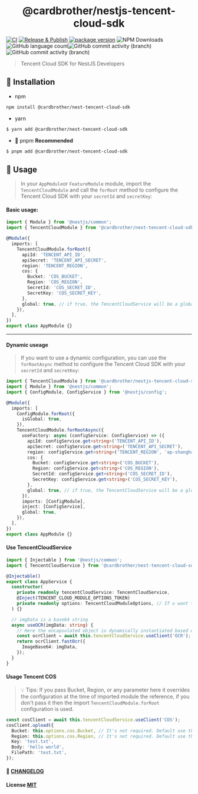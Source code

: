 <h1 align="center">@cardbrother/nestjs-tencent-cloud-sdk</h1>

[![CI](https://github.com/guotingchao/nest-tencent-cloud-sdk/actions/workflows/Test.yml/badge.svg)](https://github.com/guotingchao/nest-tencent-cloud-sdk/actions/workflows/Test.yml) [![Release & Publish](https://github.com/guotingchao/nest-tencent-cloud-sdk/actions/workflows/Release.yml/badge.svg)](https://github.com/guotingchao/nest-tencent-cloud-sdk/actions/workflows/Release.yml) [![package version](https://badge.fury.io/js/@cardbrother%2Fnestjs-tencent-cloud-sdk.svg)](https://badge.fury.io/js/@cardbrother%2Fnestjs-tencent-cloud-sdk) ![NPM Downloads](https://img.shields.io/npm/d18m/%40cardbrother%2Fnestjs-tencent-cloud-sdk) ![GitHub language count](https://img.shields.io/github/languages/count/guotingchao/nest-tencent-cloud-sdk?color=green)![GitHub commit activity (branch)](https://img.shields.io/github/commit-activity/t/guotingchao/nest-tencent-cloud-sdk/main?logo=github&logoColor=green&color=%23FF40E0D0)
![GitHub commit activity (branch)](https://img.shields.io/github/commit-activity/t/guotingchao/nest-tencent-cloud-sdk/develop?logo=github&logoColor=green&label=Develop%20Commits&color=%23FF40E0D0)

> Tencent Cloud SDK for NestJS Developers

## 🔨 Installation

- npm

```bash
npm install @cardbrother/nest-tencent-cloud-sdk
```

- yarn

```bash
$ yarn add @cardbrother/nest-tencent-cloud-sdk
```

- 🚀 pnpm **Recommended**

```bash
$ pnpm add @cardbrother/nest-tencent-cloud-sdk
```

## 🍚 Usage

> In your `AppModule`or `FeatureModule` module, import the `TencentCloudModule` and call the `forRoot` method to configure the Tencent Cloud SDK with your `secretId` and `secretKey`:

#### **Basic usage:**

```ts
import { Module } from '@nestjs/common';
import { TencentCloudModule } from '@cardbrother/nest-tencent-cloud-sdk';

@Module({
  imports: [
    TencentCloudModule.forRoot({
      apiId: 'TENCENT_API_ID',
      apiSecret: 'TENCENT_API_SECRET',
      region: 'TENCENT_REGION',
      cos: {
        Bucket: 'COS_BUCKET',
        Region: 'COS_REGION',
        SecretId: 'COS_SECRET_ID',
        SecretKey: 'COS_SECRET_KEY',
      },
      global: true, // if true, the TencentCloudService will be a global service, default is false
    }),
  ],
})
export class AppModule {}
```

---

#### **Dynamic useage**

> If you want to use a dynamic configuration, you can use the `forRootAsync` method to configure the Tencent Cloud SDK with your `secretId` and `secretKey`:

```ts
import { TencentCloudModule } from '@cardbrother/nestjs-tencent-cloud-sdk';
import { Module } from '@nestjs/common';
import { ConfigModule, ConfigService } from '@nestjs/config';

@Module({
  imports: [
    ConfigModule.forRoot({
      isGlobal: true,
    }),
    TencentCloudModule.forRootAsync({
      useFactory: async (configService: ConfigService) => ({
        apiId: configService.get<string>('TENCENT_API_ID'),
        apiSecret: configService.get<string>('TENCENT_API_SECRET'),
        region: configService.get<string>('TENCENT_REGION', 'ap-shanghai'),
        cos: {
          Bucket: configService.get<string>('COS_BUCKET'),
          Region: configService.get<string>('COS_REGION'),
          SecretId: configService.get<string>('COS_SECRET_ID'),
          SecretKey: configService.get<string>('COS_SECRET_KEY'),
        },
        global: true, // if true, the TencentCloudService will be a global service, default is false
      }),
      imports: [ConfigModule],
      inject: [ConfigService],
      global: true,
    }),
  ],
})
export class AppModule {}
```

#### **Use TencentCloudService**

```ts
import { Injectable } from '@nestjs/common';
import { TencentCloudService } from '@cardbrother/nest-tencent-cloud-sdk';

@Injectable()
export class AppService {
  constructor(
    private readonly tencentCloudService: TencentCloudService,
    @Inject(TENCENT_CLOUD_MODULE_OPTIONS_TOKEN)
    private readonly options: TencentCloudModuleOptions, // If u want to get the options u can use this
  ) {}

  // imgData is a base64 string
  async useOCR(imgData: string) {
    // Here the encapsulated object is dynamically instantiated based on the enumeration
    const ocrClient = await this.tencentCloudService.useClient('OCR'); // or SMS,COS,etc
    return ocrClient.fastOcr({
      ImageBase64: imgData,
    });
  }
}
```

#### **Usage Tencent COS**

> 💡 Tips: If you pass Bucket, Region, or any parameter here it overrides the configuration at the time of imported module the reference, if you don't pass it then the import `TencentCloudModule.forRoot` configuration is used.

```ts
const cosClient = await this.tencentCloudService.useClient('COS');
cosClient.upload({
  Bucket: this.options.cos.Bucket, // It's not required. Default use the configuration at the Module Import time
  Region: this.options.cos.Region, // It's not required. Default use the configuration at the Module Import time
  Key: 'test.txt',
  Body: 'hello world',
  FilePath: 'test.txt',
});
```

#### 📝 [CHANGELOG](https://github.com/guotingchao/nest-tencent-cloud-sdk/blob/main/CHANGELOG.md)

#### License [MIT](https://github.com/guotingchao/nest-tencent-cloud-sdk/blob/main/LICENSE)
